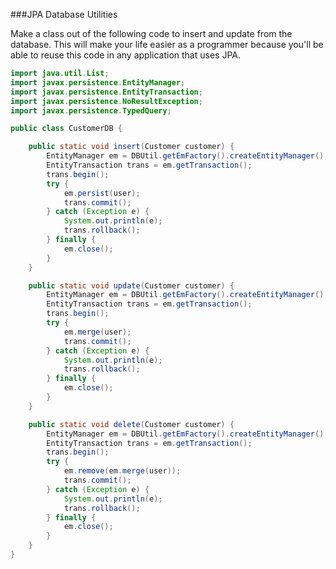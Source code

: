 <!--djw
todo: is this unique enough? Add Generic implementation
-->
###JPA Database Utilities

Make a class out of the following code to insert and update from the database. This will make your life easier as a programmer because you'll be able to reuse this code in any  application that uses JPA.

```java
import java.util.List;
import javax.persistence.EntityManager;
import javax.persistence.EntityTransaction;
import javax.persistence.NoResultException;
import javax.persistence.TypedQuery;

public class CustomerDB {

	public static void insert(Customer customer) {
		EntityManager em = DBUtil.getEmFactory().createEntityManager();
		EntityTransaction trans = em.getTransaction();
		trans.begin();
		try {
			em.persist(user);
			trans.commit();
		} catch (Exception e) {
			System.out.println(e);
			trans.rollback();
		} finally {
			em.close();
		}
	}

	public static void update(Customer customer) {
		EntityManager em = DBUtil.getEmFactory().createEntityManager();
		EntityTransaction trans = em.getTransaction();
		trans.begin();
		try {
			em.merge(user);
			trans.commit();
		} catch (Exception e) {
			System.out.println(e);
			trans.rollback();
		} finally {
			em.close();
		}
	}

	public static void delete(Customer customer) {
		EntityManager em = DBUtil.getEmFactory().createEntityManager();
		EntityTransaction trans = em.getTransaction();
		trans.begin();
		try {
			em.remove(em.merge(user));
			trans.commit();
		} catch (Exception e) {
			System.out.println(e);
			trans.rollback();
		} finally {
			em.close();
		}
	}
} 
```


